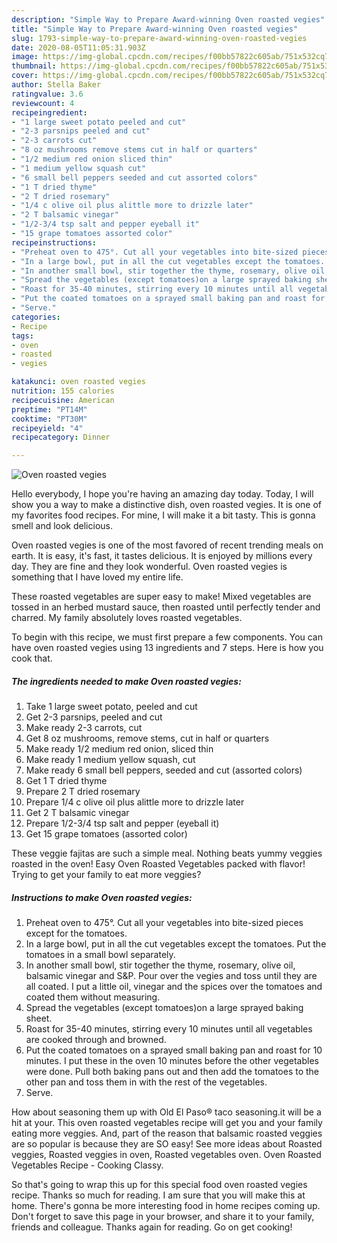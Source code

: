 ```yaml
---
description: "Simple Way to Prepare Award-winning Oven roasted vegies"
title: "Simple Way to Prepare Award-winning Oven roasted vegies"
slug: 1793-simple-way-to-prepare-award-winning-oven-roasted-vegies
date: 2020-08-05T11:05:31.903Z
image: https://img-global.cpcdn.com/recipes/f00bb57822c605ab/751x532cq70/oven-roasted-vegies-recipe-main-photo.jpg
thumbnail: https://img-global.cpcdn.com/recipes/f00bb57822c605ab/751x532cq70/oven-roasted-vegies-recipe-main-photo.jpg
cover: https://img-global.cpcdn.com/recipes/f00bb57822c605ab/751x532cq70/oven-roasted-vegies-recipe-main-photo.jpg
author: Stella Baker
ratingvalue: 3.6
reviewcount: 4
recipeingredient:
- "1 large sweet potato peeled and cut"
- "2-3 parsnips peeled and cut"
- "2-3 carrots cut"
- "8 oz mushrooms remove stems cut in half or quarters"
- "1/2 medium red onion sliced thin"
- "1 medium yellow squash cut"
- "6 small bell peppers seeded and cut assorted colors"
- "1 T dried thyme"
- "2 T dried rosemary"
- "1/4 c olive oil plus alittle more to drizzle later"
- "2 T balsamic vinegar"
- "1/2-3/4 tsp salt and pepper eyeball it"
- "15 grape tomatoes assorted color"
recipeinstructions:
- "Preheat oven to 475°. Cut all your vegetables into bite-sized pieces except for the tomatoes."
- "In a large bowl, put in all the cut vegetables except the tomatoes. Put the tomatoes in a small bowl separately."
- "In another small bowl, stir together the thyme, rosemary, olive oil, balsamic vinegar and S&amp;P. Pour over the vegies and toss until they are all coated. I put a little oil, vinegar and the spices over the tomatoes and coated them without measuring."
- "Spread the vegetables (except tomatoes)on a large sprayed baking sheet."
- "Roast for 35-40 minutes, stirring every 10 minutes until all vegetables are cooked through and browned."
- "Put the coated tomatoes on a sprayed small baking pan and roast for 10 minutes. I put these in the oven 10 minutes before the other vegetables were done. Pull both baking pans out and then add the tomatoes to the other pan and toss them in with the rest of the vegetables."
- "Serve."
categories:
- Recipe
tags:
- oven
- roasted
- vegies

katakunci: oven roasted vegies 
nutrition: 155 calories
recipecuisine: American
preptime: "PT14M"
cooktime: "PT30M"
recipeyield: "4"
recipecategory: Dinner

---
```



![Oven roasted vegies](https://img-global.cpcdn.com/recipes/f00bb57822c605ab/751x532cq70/oven-roasted-vegies-recipe-main-photo.jpg)

Hello everybody, I hope you're having an amazing day today. Today, I will show you a way to make a distinctive dish, oven roasted vegies. It is one of my favorites food recipes. For mine, I will make it a bit tasty. This is gonna smell and look delicious.

Oven roasted vegies is one of the most favored of recent trending meals on earth. It is easy, it's fast, it tastes delicious. It is enjoyed by millions every day. They are fine and they look wonderful. Oven roasted vegies is something that I have loved my entire life.

These roasted vegetables are super easy to make! Mixed vegetables are tossed in an herbed mustard sauce, then roasted until perfectly tender and charred. My family absolutely loves roasted vegetables.


To begin with this recipe, we must first prepare a few components. You can have oven roasted vegies using 13 ingredients and 7 steps. Here is how you cook that.

<!--inarticleads1-->

##### The ingredients needed to make Oven roasted vegies:

1. Take 1 large sweet potato, peeled and cut
1. Get 2-3 parsnips, peeled and cut
1. Make ready 2-3 carrots, cut
1. Get 8 oz mushrooms, remove stems, cut in half or quarters
1. Make ready 1/2 medium red onion, sliced thin
1. Make ready 1 medium yellow squash, cut
1. Make ready 6 small bell peppers, seeded and cut (assorted colors)
1. Get 1 T dried thyme
1. Prepare 2 T dried rosemary
1. Prepare 1/4 c olive oil plus alittle more to drizzle later
1. Get 2 T balsamic vinegar
1. Prepare 1/2-3/4 tsp salt and pepper (eyeball it)
1. Get 15 grape tomatoes (assorted color)


These veggie fajitas are such a simple meal. Nothing beats yummy veggies roasted in the oven! Easy Oven Roasted Vegetables packed with flavor! Trying to get your family to eat more veggies? 

<!--inarticleads2-->

##### Instructions to make Oven roasted vegies:

1. Preheat oven to 475°. Cut all your vegetables into bite-sized pieces except for the tomatoes.
1. In a large bowl, put in all the cut vegetables except the tomatoes. Put the tomatoes in a small bowl separately.
1. In another small bowl, stir together the thyme, rosemary, olive oil, balsamic vinegar and S&amp;P. Pour over the vegies and toss until they are all coated. I put a little oil, vinegar and the spices over the tomatoes and coated them without measuring.
1. Spread the vegetables (except tomatoes)on a large sprayed baking sheet.
1. Roast for 35-40 minutes, stirring every 10 minutes until all vegetables are cooked through and browned.
1. Put the coated tomatoes on a sprayed small baking pan and roast for 10 minutes. I put these in the oven 10 minutes before the other vegetables were done. Pull both baking pans out and then add the tomatoes to the other pan and toss them in with the rest of the vegetables.
1. Serve.


How about seasoning them up with Old El Paso® taco seasoning.it will be a hit at your. This oven roasted vegetables recipe will get you and your family eating more veggies. And, part of the reason that balsamic roasted veggies are so popular is because they are SO easy! See more ideas about Roasted veggies, Roasted veggies in oven, Roasted vegetables oven. Oven Roasted Vegetables Recipe - Cooking Classy. 

So that's going to wrap this up for this special food oven roasted vegies recipe. Thanks so much for reading. I am sure that you will make this at home. There's gonna be more interesting food in home recipes coming up. Don't forget to save this page in your browser, and share it to your family, friends and colleague. Thanks again for reading. Go on get cooking!

